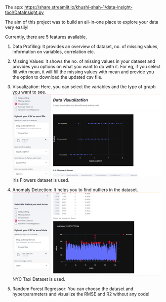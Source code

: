 The app: https://share.streamlit.io/khushi-shah-1/data-insight-tool/DataInsight.py

The aim of this project was to build an all-in-one place to explore your data very easily!

Currently, there are 5 features available, 

1. Data Profiling: It provides an overview of dataset, no. of missing values, information on variables, correlation etc.

2. Missing Values: It shows the no. of missing values in your dataset and provides you options on what you want to do with it. For eg, if you select fill with mean, it will fill the missing values with mean and provide you the option to download the updated csv file.

3. Visualization: Here, you can select the variables and the type of graph you want to see.
![Iris flowers dataset](https://github.com/Khushi-Shah-1/Data-Insight-Tool/blob/master/Screenshot%20(861).png)
Iris Flowers dataset is used.

4. Anomaly Detection: It helps you to find outliers in the dataset.
![NewYorkTaxi Dataset](https://github.com/Khushi-Shah-1/Data-Insight-Tool/blob/master/Screenshot%20(860).png)
NYC Taxi Dataset is used.

5. Random Forest Regressor: You can choose the dataset and hyperparameters and visualize the RMSE and R2 without any code!
